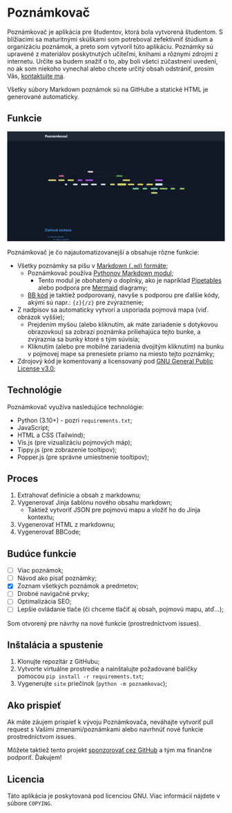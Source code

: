 # Poznámkovač

Poznámkovač je aplikácia pre študentov, ktorá bola vytvorená študentom. S blížiacimi sa maturitnými skúškami som potreboval zefektívniť štúdium a organizáciu poznámok, a preto som vytvoril túto aplikáciu. Poznámky sú upravené z materiálov poskytnutých učiteľmi, knihami a rôznymi zdrojmi z internetu. Určite sa budem snažiť o to, aby boli všetci zúčastnení uvedení, no ak som niekoho vynechal alebo chcete určitý obsah odstrániť, prosím Vás, [kontaktujte ma](https://svit.ac).

Všetky súbory Markdown poznámok sú na GitHube a statické HTML je generované automaticky.

## Funkcie

![Poznámkovač](readme_obrazky/poznamkovac.gif)

Poznámkovač je čo najautomatizovanejší a obsahuje rôzne funkcie:

- Všetky poznámky sa píšu v [Markdown (`.md`) formáte](https://daringfireball.net/projects/markdown/);
  - Poznámkovač používa [Pythonov Markdown modul](https://python-markdown.github.io/);
    - Tento modul je obohatený o doplnky, ako je napríklad [Pipetables](https://www.markdownguide.org/extended-syntax/#tables) alebo podpora pre [Mermaid](https://mermaid.js.org/) diagramy;
  - [BB kód](https://bbcode.readthedocs.io/en/latest/tags.html) je taktiež podporovaný, navyše s podporou pre ďalšie kódy, akými sú napr.: `{z}{/z}` pre zvýraznenie;
- Z nadpisov sa automaticky vytvorí a usporiada pojmová mapa (viď. obrázok vyššie);
  - Prejdením myšou (alebo kliknutím, ak máte zariadenie s dotykovou obrazovkou) sa zobrazí poznámka priliehajúca tejto bunke, a zvýraznia sa bunky ktoré s tým súvisia;
  - Kliknutím (alebo pre mobilné zariadenia dvojitým kliknutím) na bunku v pojmovej mape sa prenesiete priamo na miesto tejto poznámky;
- Zdrojový kód je komentovaný a licensovaný pod [GNU General Public License v3.0](https://choosealicense.com/licenses/gpl-3.0/);

## Technológie

Poznámkovač využíva nasledujúce technológie:

- Python (3.10+) - pozri `requirements.txt`;
- JavaScript;
- HTML a CSS (Tailwind);
- Vis.js (pre vizualizáciu pojmových máp);
- Tippy.js (pre zobrazenie tooltipov);
- Popper.js (pre správne umiestnenie tooltipov);

## Proces

1. Extrahovať definície a obsah z markdownu;
2. Vygenerovať Jinja šablónu nového obsahu markdown;
    - Taktiež vytvoriť JSON pre pojmovú mapu a vložiť ho do Jinja kontextu;
3. Vygenerovať HTML z markdownu;
4. Vygenerovať BBCode;

## Budúce funkcie

- [ ] Viac poznámok;
- [ ] Návod ako písať poznámky;
- [x] Zoznam všetkých poznámok a predmetov;
- [ ] Drobné navigačné prvky;
- [ ] Optimalizácia SEO;
- [ ] Lepšie ovládanie tlače (či chceme tlačiť aj obsah, pojmovú mapu, atď...);

Som otvorený pre návrhy na nové funkcie (prostredníctvom issues).

## Inštalácia a spustenie

1. Klonujte repozitár z GitHubu;
2. Vytvorte virtuálne prostredie a nainštalujte požadované balíčky pomocou `pip install -r requirements.txt`;
3. Vygenerujte `site` priečinok (`python -m poznamkovac`);

## Ako prispieť

Ak máte záujem prispieť k vývoju Poznámkovača, neváhajte vytvoriť pull request s Vašimi zmenami/poznámkami alebo navrhnúť nové funkcie prostredníctvom issues.

Môžete taktiež tento projekt [sponzorovať cez GitHub](https://github.com/sponsors/SKevo18) a tým ma finančne podporiť. Ďakujem!

## Licencia

Táto aplikácia je poskytovaná pod licenciou GNU. Viac informácií nájdete v súbore `COPYING`.
